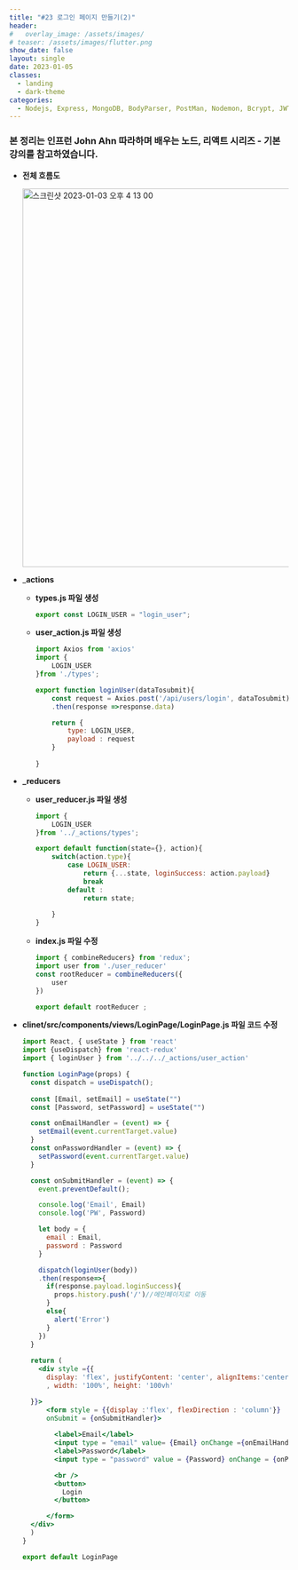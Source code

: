 ```yaml
---
title: "#23 로그인 페이지 만들기(2)"
header:
#   overlay_image: /assets/images/
# teaser: /assets/images/flutter.png
show_date: false
layout: single
date: 2023-01-05
classes:
  - landing
  - dark-theme
categories:
  - Nodejs, Express, MongoDB, BodyParser, PostMan, Nodemon, Bcrypt, JWT, Auth, React, React Router Dom, CORS, Proxy, Concurrently, Antd CSS, Redux, React Hooks
---
```


### 본 정리는 인프런 John Ahn 따라하며 배우는 노드, 리액트 시리즈 - 기본 강의를 참고하였습니다.

- **전체 흐름도**
    
    <img width="682" alt="스크린샷 2023-01-03 오후 4 13 00" src="https://user-images.githubusercontent.com/79856225/210709498-c7e4ab86-8e88-4cce-88f6-a97f68af861c.png">
    
- _**actions**
    - **types.js 파일 생성**
        
        ```jsx
        export const LOGIN_USER = "login_user";
        ```
        
    - **user_action.js 파일 생성**
        
        ```jsx
        import Axios from 'axios'
        import {
            LOGIN_USER
        }from './types';
        
        export function loginUser(dataTosubmit){
            const request = Axios.post('/api/users/login', dataTosubmit)
            .then(response =>response.data)
        
            return {
                type: LOGIN_USER,
                payload : request
            }
          
        }
        ```
        
- **_reducers**
    - **user_reducer.js 파일 생성**
        
        ```jsx
        import {
            LOGIN_USER
        }from '../_actions/types';
        
        export default function(state={}, action){
            switch(action.type){
                case LOGIN_USER:
                    return {...state, loginSuccess: action.payload}
                    break
                default :
                    return state;
                    
            }
        }
        ```
        
    - **index.js 파일 수정**
        
        ```jsx
        import { combineReducers} from 'redux';
        import user from './user_reducer'
        const rootReducer = combineReducers({
        	user
        })
        
        export default rootReducer ;
        ```
        
- **clinet/src/components/views/LoginPage/LoginPage.js 파일 코드 수정**
    
    ```jsx
    import React, { useState } from 'react'
    import {useDispatch} from 'react-redux'
    import { loginUser } from '../../../_actions/user_action'
    
    function LoginPage(props) {
      const dispatch = useDispatch();
      
      const [Email, setEmail] = useState("")
      const [Password, setPassword] = useState("")
    
      const onEmailHandler = (event) => {
        setEmail(event.currentTarget.value)
      }
      const onPasswordHandler = (event) => {
        setPassword(event.currentTarget.value)
      }
    
      const onSubmitHandler = (event) => {
        event.preventDefault(); 
    
        console.log('Email', Email)
        console.log('PW', Password)
    
        let body = {
          email : Email,
          password : Password
        }
    
        dispatch(loginUser(body))
        .then(response=>{
          if(response.payload.loginSuccess){
            props.history.push('/')//메인페이지로 이동
          }
          else{
            alert('Error')
          }
        })
      }
      
      return (
        <div style ={{
          display: 'flex', justifyContent: 'center', alignItems:'center'
          , width: '100%', height: '100vh'
    
      }}>
          <form style = {{display :'flex', flexDirection : 'column'}}
          onSubmit = {onSubmitHandler}>
            
            <label>Email</label>
            <input type = "email" value= {Email} onChange ={onEmailHandler} />
            <label>Password</label>
            <input type = "password" value = {Password} onChange = {onPasswordHandler} />
    
            <br />
            <button>
              Login
            </button>
    
          </form>
      </div>
      )
    }
    
    export default LoginPage
    ```
